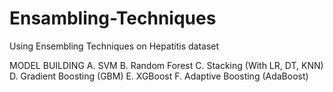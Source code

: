 # Ensambling-Techniques

Using Ensembling Techniques on Hepatitis dataset

MODEL BUILDING
A. SVM
B. Random Forest
C. Stacking (With LR, DT, KNN)
D. Gradient Boosting (GBM)
E. XGBoost
F. Adaptive Boosting (AdaBoost)
